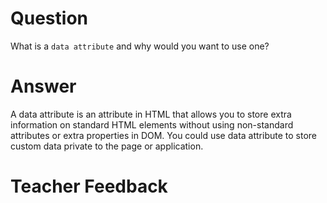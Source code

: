 # Question
What is a `data attribute` and why would you want to use one?

# Answer

A data attribute is an attribute in HTML that allows you to store extra information on standard HTML elements without using non-standard attributes or extra properties in DOM.
You could use data attribute to store custom data private to the page or application.


# Teacher Feedback